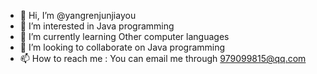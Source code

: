 - 👋 Hi, I’m @yangrenjunjiayou
- 👀 I’m interested in Java programming
- 🌱 I’m currently learning Other computer languages
- 💞️ I’m looking to collaborate on Java programming
- 📫 How to reach me : You can email me through 979099815@qq.com

<!---
yangrenjunjiayou/yangrenjunjiayou is a ✨ special ✨ repository because its `README.md` (this file) appears on your GitHub profile.
You can click the Preview link to take a look at your changes.
--->
